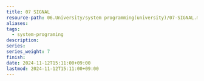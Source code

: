 ```yaml
---
title: 07 SIGNAL
resource-path: 06.University/system programming(university)/07-SIGNAL.md
aliases:
tags:
  - system-programing
description:
series:
series_weight: 7
finish:
date: 2024-11-12T15:11:00+09:00
lastmod: 2024-11-12T15:11:00+09:00
---
```

